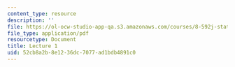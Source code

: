 ```yaml
---
content_type: resource
description: ''
file: https://ol-ocw-studio-app-qa.s3.amazonaws.com/courses/8-592j-statistical-physics-in-biology-spring-2011/52cb8a2b8e1236dc7077ad1bdb4891c0_MIT8_592JS11_lec1.pdf
file_type: application/pdf
resourcetype: Document
title: Lecture 1
uid: 52cb8a2b-8e12-36dc-7077-ad1bdb4891c0
---
```

